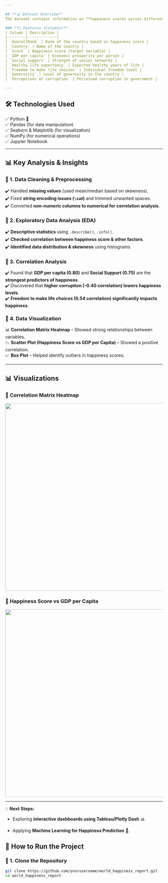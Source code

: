 ```yaml
---

## **📊 Dataset Overview**
The dataset contains information on **happiness scores across different countries worldwide** and their correlation with **economic, health, and social factors**.

### **📌 Features (Columns)**
| Column | Description |
|--------|-------------|
| `OverallRank` | Rank of the country based on happiness score |
| `Country` | Name of the country |
| `Score` | Happiness score (target variable) |
| `GDP per capita` | Economic prosperity per person |
| `Social support` | Strength of social networks |
| `Healthy life expectancy` | Expected healthy years of life |
| `Freedom to make life choices` | Individual freedom level |
| `Generosity` | Level of generosity in the country |
| `Perceptions of corruption` | Perceived corruption in government |

---
```


## **🛠️ Technologies Used**
✅ Python 🐍  
✅ Pandas (for data manipulation)  
✅ Seaborn & Matplotlib (for visualization)  
✅ NumPy (for numerical operations)  
✅ Jupyter Notebook  

---

## **📊 Key Analysis & Insights**
### **📌 1. Data Cleaning & Preprocessing**
✔️ Handled **missing values** (used mean/median based on skewness).  
✔️ Fixed **string encoding issues (`\xa0`)** and trimmed unwanted spaces.  
✔️ Converted **non-numeric columns to numerical for correlation analysis**.

### **📌 2. Exploratory Data Analysis (EDA)**
✔️ **Descriptive statistics** using `.describe()`, `.info()`.  
✔️ **Checked correlation between happiness score & other factors**.  
✔️ **Identified data distribution & skewness** using histograms.

### **📌 3. Correlation Analysis**
✔️ Found that **GDP per capita (0.80)** and **Social Support (0.75)** are the **strongest predictors of happiness**.  
✔️ Discovered that **higher corruption (-0.40 correlation) lowers happiness levels**.  
✔️ **Freedom to make life choices (0.54 correlation) significantly impacts happiness**.

### **📌 4. Data Visualization**
📊 **Correlation Matrix Heatmap** – Showed strong relationships between variables.  
📉 **Scatter Plot (Happiness Score vs GDP per Capita)** – Showed a positive correlation.  
📈 **Box Plot** – Helped identify outliers in happiness scores.

---

## **📊 Visualizations**
### 📌 **Correlation Matrix Heatmap**
<img src="images/correlation_matrix.png" width="600">

### 📌 **Happiness Score vs GDP per Capita**
<img src="images/happiness_vs_gdp.png" width="600">

---

💡 **Next Steps:**  

- Exploring **interactive dashboards using Tableau/Plotly Dash** 📊.

- Applying **Machine Learning for Happiness Prediction** 🤖.

## **🚀 How to Run the Project**
### **🔹 1. Clone the Repository**
```bash
git clone https://github.com/yourusername/world_happiness_report.git
cd world_happiness_report
